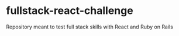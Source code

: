 # fullstack-react-challenge
Repository meant to test full stack skills with React and Ruby on Rails

